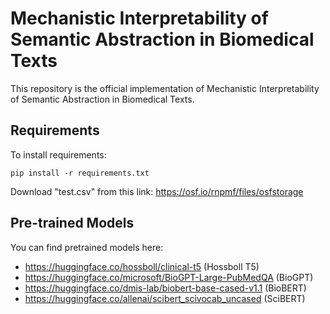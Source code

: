 # Mechanistic Interpretability of Semantic Abstraction in Biomedical Texts
This repository is the official implementation of Mechanistic Interpretability of Semantic Abstraction in Biomedical Texts.

## Requirements

To install requirements:
```setup
pip install -r requirements.txt
```
Download "test.csv" from this link: https://osf.io/rnpmf/files/osfstorage

## Pre-trained Models

You can find pretrained models here:
- https://huggingface.co/hossboll/clinical-t5 (Hossboll T5)
- https://huggingface.co/microsoft/BioGPT-Large-PubMedQA (BioGPT)
- https://huggingface.co/dmis-lab/biobert-base-cased-v1.1 (BioBERT)
- https://huggingface.co/allenai/scibert_scivocab_uncased (SciBERT)
